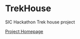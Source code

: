 # TrekHouse
SIC Hackathon Trek house project

[Project Homepage](https://ipeerbhai.github.io/TrekHouse/index.html)